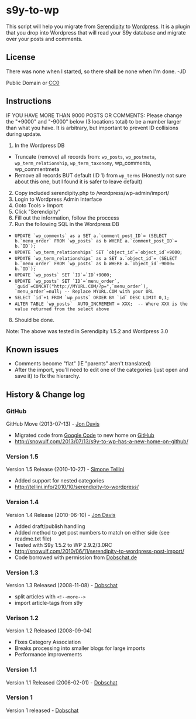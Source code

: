 # s9y-to-wp
This script will help you migrate from [Serendipity](http://www.s9y.org/) to [Wordpress](http://wordpress.org/).   It is a plugin that you drop into Wordpress that will read your S9y database and migrate over your posts and comments.  

## License 
There was none when I started, so there shall be none when I'm done. -JD

Public Domain or [CC0](http://creativecommons.org/publicdomain/zero/1.0/)

## Instructions 
IF YOU HAVE MORE THAN 9000 POSTS OR COMMENTS:  Please change the "+9000" and "-9000" below (3 locations total)
to be a number larger than what you have.  It is arbitrary, but important to prevent ID collisions during update.

1. In the Wordpress DB
 * Truncate (remove) all records from: `wp_posts`, `wp_postmeta`, `wp_term_relationship`, `wp_term_taxonomy`, wp_comments, wp_commentmeta
 * Remove all records BUT default (ID 1) from `wp_terms`  (Honestly not sure about this one, but I found it is safer to leave default)
2. Copy included serendipity.php to /wordpress/wp-admin/import/
3. Login to Wordpress Admin Interface
4. Goto Tools > Import
5. Click "Serendipity"
6. Fill out the information, follow the proccess
7. Run the following SQL in the Wordpress DB
 *  ``` UPDATE `wp_comments` as a SET a.`comment_post_ID`= (SELECT b.`menu_order` FROM `wp_posts` as b WHERE a.`comment_post_ID`= b.`ID`);  ```
 *  ``` UPDATE `wp_term_relationships` SET `object_id`=`object_id`+9000;  ```
 *  ``` UPDATE `wp_term_relationships` as a SET a.`object_id`= (SELECT b.`menu_order` FROM `wp_posts` as b WHERE a.`object_id`-9000= b.`ID`);  ```
 *  ``` UPDATE `wp_posts` SET `ID`=`ID`+9000;  ```
 *  ``` UPDATE `wp_posts` SET `ID`=`menu_order`, `guid`=CONCAT("http://MYURL.COM/?p=",`menu_order`), `menu_order`=null; -- Replace MYURL.COM with your URL  ```
 *  ``` SELECT `id`+1 FROM `wp_posts` ORDER BY `id` DESC LIMIT 0,1;  ```
 *  ``` ALTER TABLE `wp_posts`  AUTO_INCREMENT = XXX;  -- Where XXX is the value returned from the select above  ```
8. Should be done.

Note: The above was tested in Serendipity 1.5.2 and Wordpress 3.0 

## Known issues 
* Comments become "flat" (IE "parents" aren't translated)
* After the import, you'll need to edit one of the categories (just open and save it) to fix the hierarchy.

## History & Change log
### GitHub
GitHub Move (2013-07-13) - [Jon Davis](http://snowulf.com)
* Migrated code from [Google Code](https://snowulf.googlecode.com/svn/trunk/wordpress/s9y-to-wp/) to new home on [GitHub](https://github.com/ShakataGaNai/s9y-to-wp) 
* http://snowulf.com/2013/07/13/s9y-to-wp-has-a-new-home-on-github/

### Version 1.5
Version 1.5 Release (2010-10-27) - [Simone Tellini](http://www.tellini.info)

* Added support for nested categories  
* http://tellini.info/2010/10/serendipity-to-wordpress/   

### Version 1.4
Version 1.4 Release (2010-06-10) - [Jon Davis](http://snowulf.com)

* Added draft/publish handling
* Added method to get post numbers to match on either side (see readme.txt file)
* Tested with S9y 1.5.2 to WP 2.9.2/3.0RC
* http://snowulf.com/2010/06/11/serendipity-to-wordpress-post-import/
* Code borrowed with permission from [Dobschat.de](http://www.dobschat.de/serendipity-s9y-importer-for-wordpress-1-3/#englishversion)

### Version 1.3
Version 1.3 Released (2008-11-08) - [Dobschat](http://www.dobschat.de/)

* split articles with ``` <!--more--> ```
* import article-tags from s9y

### Verison 1.2
Version 1.2 Released (2008-09-04)

* Fixes Category Association
* Breaks processing into smaller blogs for large imports
* Performance improvements

### Version 1.1
Version 1.1 Released (2006-02-01) - [Dobschat](http://www.dobschat.de/)

### Version 1
Version 1 released - [Dobschat](http://www.dobschat.de/)

